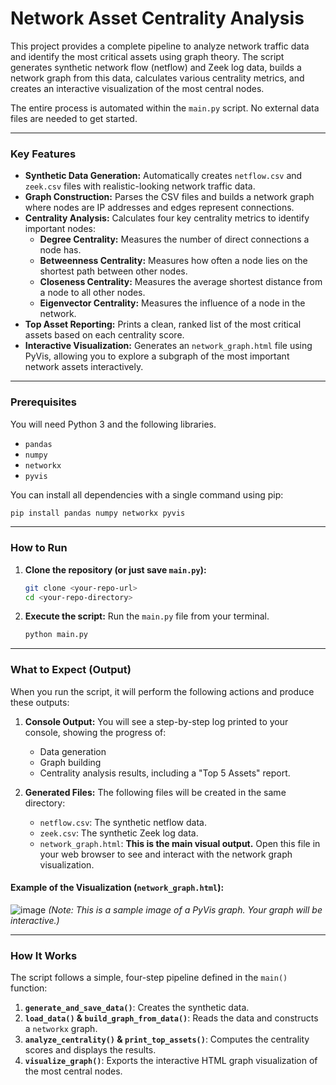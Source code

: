 # Network Asset Centrality Analysis

This project provides a complete pipeline to analyze network traffic data and identify the most critical assets using graph theory. The script generates synthetic network flow (netflow) and Zeek log data, builds a network graph from this data, calculates various centrality metrics, and creates an interactive visualization of the most central nodes.

The entire process is automated within the `main.py` script. No external data files are needed to get started.

---

### Key Features

*   **Synthetic Data Generation:** Automatically creates `netflow.csv` and `zeek.csv` files with realistic-looking network traffic data.
*   **Graph Construction:** Parses the CSV files and builds a network graph where nodes are IP addresses and edges represent connections.
*   **Centrality Analysis:** Calculates four key centrality metrics to identify important nodes:
    *   **Degree Centrality:** Measures the number of direct connections a node has.
    *   **Betweenness Centrality:** Measures how often a node lies on the shortest path between other nodes.
    *   **Closeness Centrality:** Measures the average shortest distance from a node to all other nodes.
    *   **Eigenvector Centrality:** Measures the influence of a node in the network.
*   **Top Asset Reporting:** Prints a clean, ranked list of the most critical assets based on each centrality score.
*   **Interactive Visualization:** Generates an `network_graph.html` file using PyVis, allowing you to explore a subgraph of the most important network assets interactively.

---

### Prerequisites

You will need Python 3 and the following libraries.

*   `pandas`
*   `numpy`
*   `networkx`
*   `pyvis`

You can install all dependencies with a single command using pip:

```bash
pip install pandas numpy networkx pyvis
```

---

### How to Run

1.  **Clone the repository (or just save `main.py`):**
    ```bash
    git clone <your-repo-url>
    cd <your-repo-directory>
    ```

2.  **Execute the script:**
    Run the `main.py` file from your terminal.

    ```bash
    python main.py
    ```

---

### What to Expect (Output)

When you run the script, it will perform the following actions and produce these outputs:

1.  **Console Output:** You will see a step-by-step log printed to your console, showing the progress of:
    *   Data generation
    *   Graph building
    *   Centrality analysis results, including a "Top 5 Assets" report.

2.  **Generated Files:** The following files will be created in the same directory:
    *   `netflow.csv`: The synthetic netflow data.
    *   `zeek.csv`: The synthetic Zeek log data.
    *   `network_graph.html`: **This is the main visual output.** Open this file in your web browser to see and interact with the network graph visualization.

#### Example of the Visualization (`network_graph.html`):

![image](https://user-images.githubusercontent.com/1098293/175829288-750d4f58-06a9-4475-9614-2c6729e1333e.png)
*(Note: This is a sample image of a PyVis graph. Your graph will be interactive.)*

---

### How It Works

The script follows a simple, four-step pipeline defined in the `main()` function:

1.  **`generate_and_save_data()`**: Creates the synthetic data.
2.  **`load_data()` & `build_graph_from_data()`**: Reads the data and constructs a `networkx` graph.
3.  **`analyze_centrality()` & `print_top_assets()`**: Computes the centrality scores and displays the results.
4.  **`visualize_graph()`**: Exports the interactive HTML graph visualization of the most central nodes.
```

